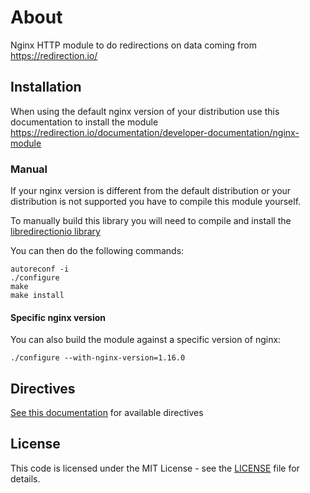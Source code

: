 # About

Nginx HTTP module to do redirections on data coming from https://redirection.io/

## Installation

When using the default nginx version of your distribution use this documentation to install the module
https://redirection.io/documentation/developer-documentation/nginx-module

### Manual

If your nginx version is different from the default distribution or your distribution is not supported
you have to compile this module yourself.

To manually build this library you will need to compile and install the [libredirectionio library](https://github.com/redirectionio/libredirectionio)

You can then do the following commands:

```
autoreconf -i
./configure
make
make install
```

#### Specific nginx version

You can also build the module against a specific version of nginx:

```
./configure --with-nginx-version=1.16.0
```

## Directives

[See this documentation](https://redirection.io/documentation/developer-documentation/nginx-module#module-configuration-directives) for available directives

##  License

This code is licensed under the MIT License - see the  [LICENSE](./LICENSE.md)  file for details.
